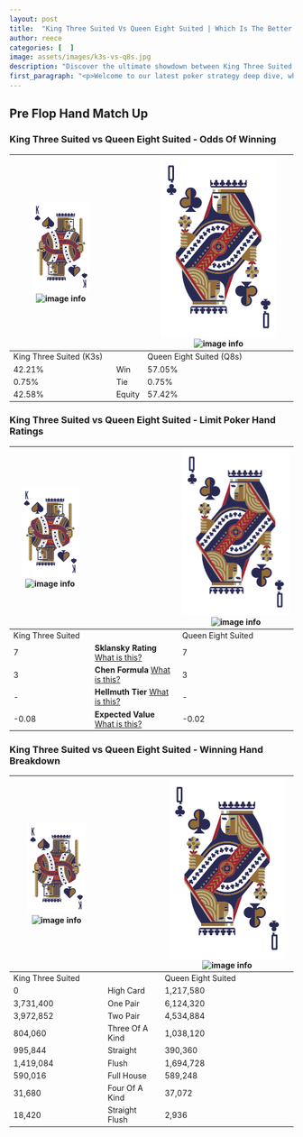 ```yaml
---
layout: post
title:  "King Three Suited Vs Queen Eight Suited | Which Is The Better Hand In Poker? A Complete Guide"
author: reece
categories: [  ]
image: assets/images/k3s-vs-q8s.jpg
description: "Discover the ultimate showdown between King Three Suited and Queen Eight Suited in poker! Uncover the odds, strategies, and scenarios where one hand triumphs over the other. Get ready to up your poker game with this thrilling analysis."
first_paragraph: "<p>Welcome to our latest poker strategy deep dive, where we're pitting two distinct hands against each other in a high-stakes showdown: King Three Suited vs Queen Eight Suited.</p><p>In the dynamic world of poker, every decision counts, and knowing which hand holds the upper hand is key to your success at the table.</p><p>In this article, we'll dissect these two hands, explore the scenarios where one dominates the other, and equip you with the knowledge to make strategic choices that can tip the odds in your favor.</p><p>Get ready to unravel the intriguing dynamics of these poker hands and elevate your game to new heights.</p>"
---
```




[comment]: # (sp0)

## Pre Flop Hand Match Up

<div class="table hand-ratings" markdown="1"> 



### King Three Suited vs Queen Eight Suited - Odds Of Winning


    
| ![image info](assets/images/hand1/K.png) ![image info](assets/images/hand1/3s.png) |  | ![image info](assets/images/hand2/Q.png) ![image info](assets/images/hand2/8s.png) |
| -------- | -------- | -------- |
| King Three Suited (K3s) |  | Queen Eight Suited (Q8s) |
| 42.21% | Win | 57.05% |
| 0.75% | Tie | 0.75% |
| 42.58% | Equity | 57.42% |




[comment]: # (sp1)



### King Three Suited vs Queen Eight Suited - Limit Poker Hand Ratings


    
| ![image info](assets/images/hand1/K.png) ![image info](assets/images/hand1/3s.png) |  | ![image info](assets/images/hand2/Q.png) ![image info](assets/images/hand2/8s.png) |
| -------- | -------- | -------- |
| King Three Suited |  | Queen Eight Suited |
| 7 | **Sklansky Rating** [What is this?](/sklansky-rating-explained) | 7 |
| 3 | **Chen Formula** [What is this?](/chen-formula-explained) | 3 |
| - | **Hellmuth Tier** [What is this?](/Hellmuth-tier-explained) | - |
| -0.08 | **Expected Value** [What is this?](/expected-value-explained) | -0.02 |




[comment]: # (sp2)



### King Three Suited vs Queen Eight Suited - Winning Hand Breakdown


    
| ![image info](assets/images/hand1/K.png) ![image info](assets/images/hand1/3s.png) |  | ![image info](assets/images/hand2/Q.png) ![image info](assets/images/hand2/8s.png) |
| -------- | -------- | -------- |
| King Three Suited |  | Queen Eight Suited |
| 0 | High Card | 1,217,580 |
| 3,731,400 | One Pair | 6,124,320 |
| 3,972,852 | Two Pair | 4,534,884 |
| 804,060 | Three Of A Kind | 1,038,120 |
| 995,844 | Straight | 390,360 |
| 1,419,084 | Flush | 1,694,728 |
| 590,016 | Full House | 589,248 |
| 31,680 | Four Of A Kind | 37,072 |
| 18,420 | Straight Flush | 2,936 |




[comment]: # (sp3)



</div>

[comment]: # (sp4)



[comment]: # (sp5)

